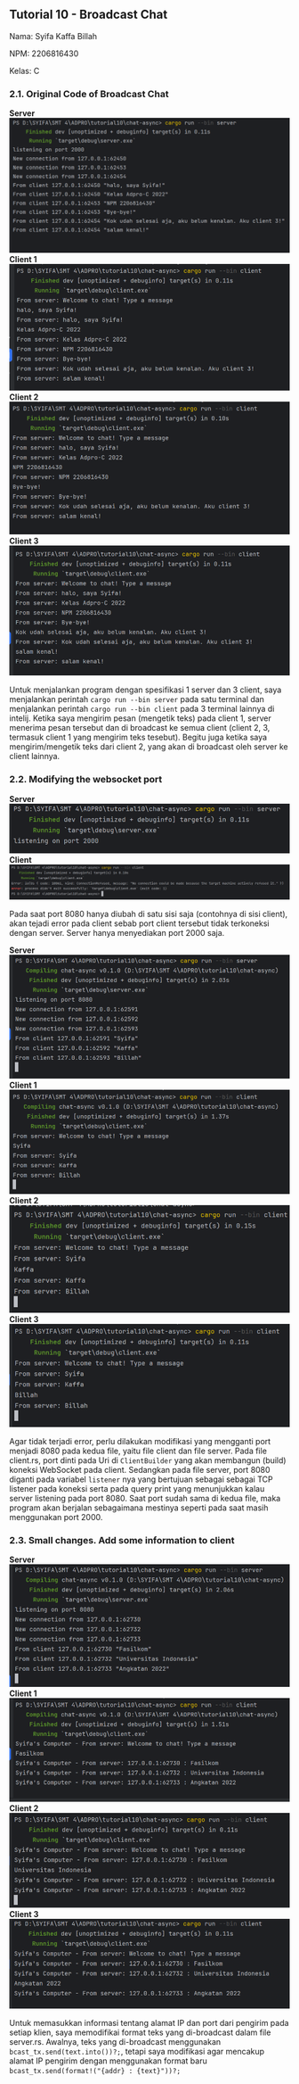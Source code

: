 ## Tutorial 10 - Broadcast Chat
Nama: Syifa Kaffa Billah

NPM: 2206816430

Kelas: C


### 2.1. Original Code of Broadcast Chat

**Server**
![server.png](img%2Fserver.png)
**Client 1**
![client1.png](img%2Fclient1.png)
**Client 2**
![client2.png](img%2Fclient2.png)
**Client 3**
![client3.png](img%2Fclient3.png)

Untuk menjalankan program dengan spesifikasi 1 server dan 3 client, saya menjalankan perintah `cargo run --bin server` 
pada satu terminal dan menjalankan perintah `cargo run --bin client` pada 3 terminal lainnya di intelij. Ketika saya
mengirim pesan (mengetik teks) pada client 1, server menerima pesan tersebut dan di broadcast ke semua client (client 2,
3, termasuk client 1 yang mengirim teks tesebut). Begitu juga ketika saya mengirim/mengetik teks dari client 2, yang 
akan di broadcast oleh server ke client lainnya.

### 2.2. Modifying the websocket port
**Server**
![server-sebelum-diubah.png](img%2Fserver-sebelum-diubah.png)
**Client**
![client-port-8080-error.png](img%2Fclient-port-8080-error.png)

Pada saat  port 8080 hanya diubah di satu sisi saja (contohnya di sisi client), akan tejadi error pada client sebab
port client tersebut tidak terkoneksi dengan server. Server hanya menyediakan port 2000 saja.

**Server**
![server-port8080.png](img%2Fserver-port8080.png)
**Client 1**
![client1-port8080.png](img%2Fclient1-port8080.png)
**Client 2**
![client2-port8080.png](img%2Fclient2-port8080.png)
**Client 3**
![client3-port8080.png](img%2Fclient3-port8080.png)

Agar tidak terjadi error, perlu dilakukan modifikasi yang mengganti port menjadi 8080 pada kedua file, yaitu file client 
dan file server. Pada file client.rs, port dinti pada Uri di `ClientBuilder` yang akan membangun (build) koneksi
WebSocket pada client. Sedangkan pada file server, port 8080 diganti pada variabel `listener` nya yang bertujuan sebagai
sebagai TCP listener pada koneksi serta pada query print yang menunjukkan kalau server listening pada port 8080.
Saat port sudah sama di kedua file, maka program akan berjalan sebagaimana mestinya seperti pada saat masih menggunakan
port 2000.

### 2.3. Small changes. Add some information to client
**Server**
![server-add-ip-port.png](img%2Fserver-add-ip-port.png)
**Client 1**
![client1-add-ip-port.png](img%2Fclient1-add-ip-port.png)
**Client 2**
![client2-add-ip-port.png](img%2Fclient2-add-ip-port.png)
**Client 3**
![client3-add-ip-port.png](img%2Fclient3-add-ip-port.png)

Untuk memasukkan informasi tentang alamat IP dan port dari pengirim pada setiap klien, saya memodifikai format teks yang 
di-broadcast dalam file server.rs. Awalnya, teks yang di-broadcast menggunakan `bcast_tx.send(text.into())?;`, tetapi 
saya modifikasi agar mencakup alamat IP pengirim dengan menggunakan format baru `bcast_tx.send(format!("{addr} : {text}"))?;`